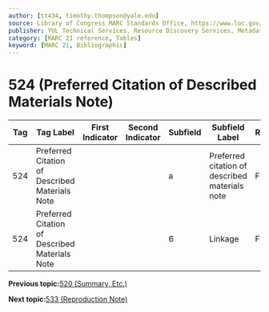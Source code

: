 ```yaml
---
author: [tt434, timothy.thompson@yale.edu]
source: Library of Congress MARC Standards Office, https://www.loc.gov/marc/bibliographic/bd524.html
publisher: YUL Technical Services, Resource Discovery Services, Metadata Services Unit
category: [MARC 21 reference, Tables]
keyword: [MARC 21, Bibliographic]
---
```


# 524 \(Preferred Citation of Described Materials Note\)

|Tag|Tag Label|First Indicator|Second Indicator|Subfield|Subfield Label|Repeatable|
|---|---------|---------------|----------------|--------|--------------|----------|
|524|Preferred Citation of Described Materials Note| | |a|Preferred citation of described materials note|F|
|524|Preferred Citation of Described Materials Note| | |6|Linkage|F|

**Previous topic:**[520 \(Summary, Etc.\)](../tables/520_bib_table.md)

**Next topic:**[533 \(Reproduction Note\)](../tables/533_bib_table.md)

